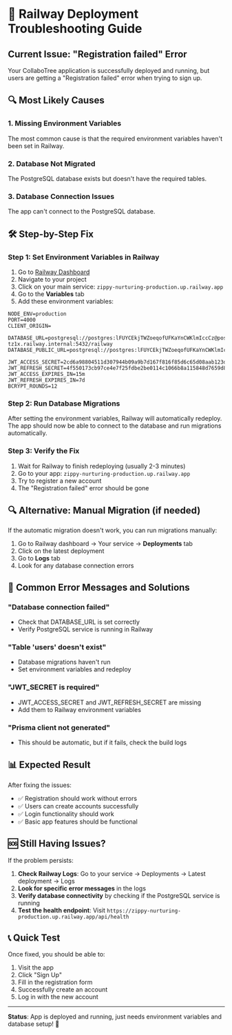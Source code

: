 # 🚨 Railway Deployment Troubleshooting Guide

## Current Issue: "Registration failed" Error

Your CollaboTree application is successfully deployed and running, but users are getting a "Registration failed" error when trying to sign up.

## 🔍 Most Likely Causes

### 1. Missing Environment Variables
The most common cause is that the required environment variables haven't been set in Railway.

### 2. Database Not Migrated
The PostgreSQL database exists but doesn't have the required tables.

### 3. Database Connection Issues
The app can't connect to the PostgreSQL database.

## 🛠️ Step-by-Step Fix

### Step 1: Set Environment Variables in Railway

1. Go to [Railway Dashboard](https://railway.app/dashboard)
2. Navigate to your project
3. Click on your main service: `zippy-nurturing-production.up.railway.app`
4. Go to the **Variables** tab
5. Add these environment variables:

```
NODE_ENV=production
PORT=4000
CLIENT_ORIGIN=

DATABASE_URL=postgresql://postgres:lFUYCEkjTWZoeqofUFKaYnCWKlmIccCz@postgres-tz1x.railway.internal:5432/railway
DATABASE_PUBLIC_URL=postgresql://postgres:lFUYCEkjTWZoeqofUFKaYnCWKlmIccCz@trolley.proxy.rlwy.net:50892/railway

JWT_ACCESS_SECRET=2cd6a98804511d307944b09a9b7d167f816f85d6c65d08aab123d03a34317b4d
JWT_REFRESH_SECRET=4f550173cb97ce4e7f25fdbe2be0114c1066b8a115848d7659d82641ef9cee16
JWT_ACCESS_EXPIRES_IN=15m
JWT_REFRESH_EXPIRES_IN=7d
BCRYPT_ROUNDS=12
```

### Step 2: Run Database Migrations

After setting the environment variables, Railway will automatically redeploy. The app should now be able to connect to the database and run migrations automatically.

### Step 3: Verify the Fix

1. Wait for Railway to finish redeploying (usually 2-3 minutes)
2. Go to your app: `zippy-nurturing-production.up.railway.app`
3. Try to register a new account
4. The "Registration failed" error should be gone

## 🔍 Alternative: Manual Migration (if needed)

If the automatic migration doesn't work, you can run migrations manually:

1. Go to Railway dashboard → Your service → **Deployments** tab
2. Click on the latest deployment
3. Go to **Logs** tab
4. Look for any database connection errors

## 🚨 Common Error Messages and Solutions

### "Database connection failed"
- Check that DATABASE_URL is set correctly
- Verify PostgreSQL service is running in Railway

### "Table 'users' doesn't exist"
- Database migrations haven't run
- Set environment variables and redeploy

### "JWT_SECRET is required"
- JWT_ACCESS_SECRET and JWT_REFRESH_SECRET are missing
- Add them to Railway environment variables

### "Prisma client not generated"
- This should be automatic, but if it fails, check the build logs

## 📊 Expected Result

After fixing the issues:
- ✅ Registration should work without errors
- ✅ Users can create accounts successfully
- ✅ Login functionality should work
- ✅ Basic app features should be functional

## 🆘 Still Having Issues?

If the problem persists:

1. **Check Railway Logs**: Go to your service → Deployments → Latest deployment → Logs
2. **Look for specific error messages** in the logs
3. **Verify database connectivity** by checking if the PostgreSQL service is running
4. **Test the health endpoint**: Visit `https://zippy-nurturing-production.up.railway.app/api/health`

## 📞 Quick Test

Once fixed, you should be able to:
1. Visit the app
2. Click "Sign Up"
3. Fill in the registration form
4. Successfully create an account
5. Log in with the new account

---
**Status**: App is deployed and running, just needs environment variables and database setup! 🚀




